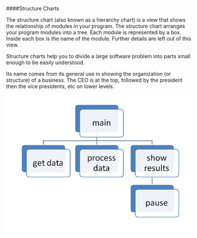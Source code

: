 ####Structure Charts

The structure chart (also known as a hierarchy chart) is a view that shows the relationship of modules in your program. The structure chart arranges your program modules into a tree. Each module is represented by a box. Inside each box is the name of the module. Further details are left out of this view.

Structure charts help you to divide a large software problem into parts small enough to be easily understood.

Its name comes from its general use in showing the organization (or structure) of a business. The CEO is at the top, followed by the president then the vice presidents, etc on lower levels.


![](hierarchycharts.jpg)
